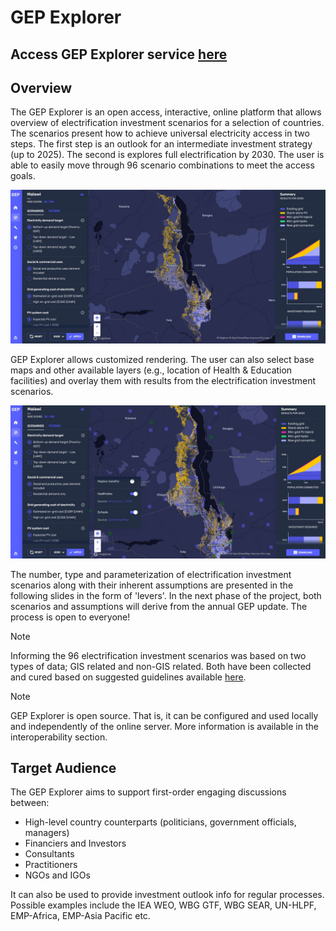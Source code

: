﻿# GEP Explorer

## Access GEP Explorer service [here](https://electrifynow.energydata.info/)

## Overview

The GEP Explorer is an open access, interactive, online platform that allows overview of electrification investment scenarios for a selection of countries. The scenarios present how to achieve universal electricity access in two steps. The first step is an outlook for an intermediate investment strategy (up to 2025). The second is explores full electrification by 2030. The user is able to easily move through 96 scenario combinations to meet the access goals.

![](images/GEP_Explorer_1.2.JPG)

GEP Explorer allows customized rendering. The user can also select base maps and other available layers (e.g., location of Health & Education facilities) and overlay them with results from the electrification investment scenarios.

![](images/GEP_Explorer_2.2.JPG)

The number, type and parameterization of electrification investment scenarios along with their inherent assumptions are presented in the following slides in the form of 'levers'. In the next phase of the project, both scenarios and assumptions will derive from the annual GEP update.
The process is open to everyone\!

<div class="note">

<div class="admonition-title"> Note

</div>

Informing the 96 electrification investment scenarios was based on two types of data; GIS related and non-GIS related. Both have been collected and cured based on suggested guidelines available [here](https://drive.google.com/file/d/1O3N1vrGJtLEPN4_3_KxJDxqc4cCEo2H9/view?usp=sharing).

</div>

<div class="note">

<div class="admonition-title"> Note

</div>

GEP Explorer is open source. That is, it can be configured and used
locally and independently of the online server. More information is
available in the interoperability section.

</div>

## Target Audience

The GEP Explorer aims to support first-order engaging discussions
between:

  - High-level country counterparts (politicians, government officials,
    managers)
  - Financiers and Investors
  - Consultants
  - Practitioners
  - NGOs and IGOs

It can also be used to provide investment outlook info for regular
processes. Possible examples include the IEA WEO, WBG GTF, WBG SEAR,
UN-HLPF, EMP-Africa, EMP-Asia Pacific etc.